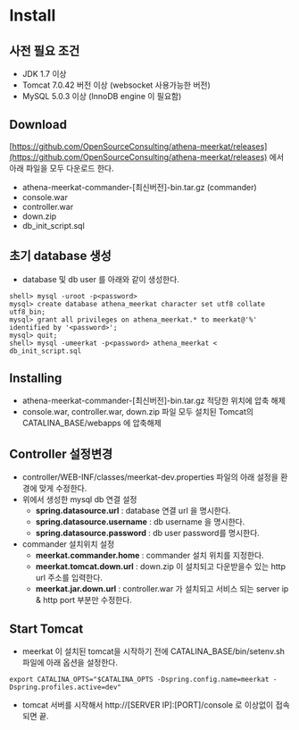 # Install


## 사전 필요 조건

- JDK 1.7 이상
- Tomcat 7.0.42 버전 이상 (websocket 사용가능한 버전)
- MySQL 5.0.3 이상 (InnoDB engine 이 필요함)

## Download
[https://github.com/OpenSourceConsulting/athena-meerkat/releases](https://github.com/OpenSourceConsulting/athena-meerkat/releases)
에서 아래 파일을 모두 다운로드 한다.

- athena-meerkat-commander-\[최신버전\]-bin.tar.gz (commander)
- console.war
- controller.war
- down.zip
- db_init_script.sql

## 초기 database 생성
- database 및 db user 를 아래와 같이 생성한다.

```
shell> mysql -uroot -p<password>
mysql> create database athena_meerkat character set utf8 collate utf8_bin;
mysql> grant all privileges on athena_meerkat.* to meerkat@'%' identified by '<password>';
mysql> quit;
shell> mysql -umeerkat -p<password> athena_meerkat < db_init_script.sql
```

## Installing 
- athena-meerkat-commander-\[최신버전\]-bin.tar.gz 적당한 위치에 압축 해제
- console.war, controller.war, down.zip 파일 모두 설치된 Tomcat의 CATALINA_BASE/webapps 에 압축해제

## Controller 설정변경
- controller/WEB-INF/classes/meerkat-dev.properties 파일의 아래 설정을 환경에 맞게 수정한다.
- 위에서 생성한 mysql db 연결 설정
    - **spring.datasource.url** : database 연결 url 을 명시한다.
    - **spring.datasource.username** : db username 을 명시한다.
    - **spring.datasource.password** : db user password를 명시한다.
- commander 설치위치 설정
    - **meerkat.commander.home** : commander 설치 위치를 지정한다.
    - **meerkat.tomcat.down.url** : down.zip 이 설치되고 다운받을수 있는 http url 주소를 입력한다.
    - **meerkat.jar.down.url** : controller.war 가 설치되고 서비스 되는 server ip & http port 부분만 수정한다.
    

## Start Tomcat
- meerkat 이 설치된 tomcat을 시작하기 전에 CATALINA_BASE/bin/setenv.sh 파일에 아래 옵션을 설정한다.
```
export CATALINA_OPTS="$CATALINA_OPTS -Dspring.config.name=meerkat -Dspring.profiles.active=dev"
```
- tomcat 서버를 시작해서 http://\[SERVER IP\]:\[PORT\]/console 로 이상없이 접속되면 끝.

 
